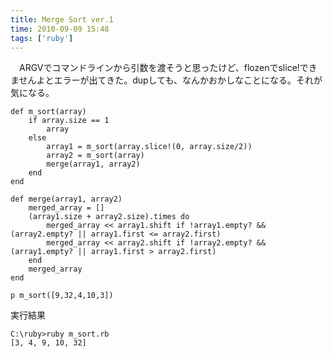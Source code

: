 ```yaml
---
title: Merge Sort ver.1
time: 2010-09-09 15:48
tags: ['ruby']
---
```


　ARGVでコマンドラインから引数を渡そうと思ったけど、flozenでslice!できませんよとエラーが出てきた。dupしても、なんかおかしなことになる。それが気になる。

```
def m_sort(array)
	if array.size == 1
		array
	else
		array1 = m_sort(array.slice!(0, array.size/2))
		array2 = m_sort(array)
		merge(array1, array2)
	end
end

def merge(array1, array2)
	merged_array = []
	(array1.size + array2.size).times do
		merged_array << array1.shift if !array1.empty? && (array2.empty? || array1.first <= array2.first)
		merged_array << array2.shift if !array2.empty? && (array1.empty? || array1.first > array2.first)
	end
	merged_array
end

p m_sort([9,32,4,10,3])
```

実行結果

```
C:\ruby>ruby m_sort.rb
[3, 4, 9, 10, 32]
```
